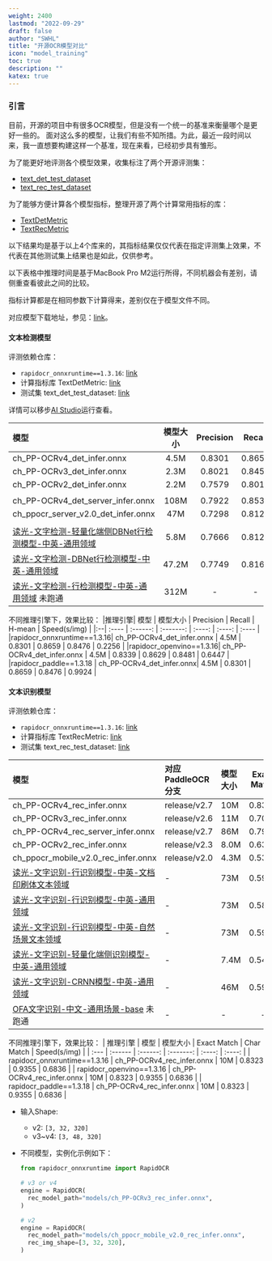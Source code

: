 ```yaml
---
weight: 2400
lastmod: "2022-09-29"
draft: false
author: "SWHL"
title: "开源OCR模型对比"
icon: "model_training"
toc: true
description: ""
katex: true
---
```


### 引言
目前，开源的项目中有很多OCR模型，但是没有一个统一的基准来衡量哪个是更好一些的。
面对这么多的模型，让我们有些不知所措。为此，最近一段时间以来，我一直想要构建这样一个基准，现在来看，已经初步具有雏形。

为了能更好地评测各个模型效果，收集标注了两个开源评测集：
- [text_det_test_dataset](https://huggingface.co/datasets/SWHL/text_det_test_dataset)
- [text_rec_test_dataset](https://huggingface.co/datasets/SWHL/text_rec_test_dataset)

为了能够方便计算各个模型指标，整理开源了两个计算常用指标的库：
- [TextDetMetric](https://github.com/SWHL/TextDetMetric)
- [TextRecMetric](https://github.com/SWHL/TextRecMetric)

以下结果均是基于以上4个库来的，其指标结果仅仅代表在指定评测集上效果，不代表在其他测试集上结果也是如此，仅供参考。

以下表格中推理时间是基于MacBook Pro M2运行所得，不同机器会有差别，请侧重查看彼此之间的比较。

指标计算都是在相同参数下计算得来，差别仅在于模型文件不同。

对应模型下载地址，参见：[link](./download_onnx.md)。


#### 文本检测模型
评测依赖仓库：
- `rapidocr_onnxruntime==1.3.16`: [link](https://github.com/RapidAI/RapidOCR)
- 计算指标库 TextDetMetric: [link](https://github.com/SWHL/TextDetMetric)
- 测试集 text_det_test_dataset: [link](https://huggingface.co/datasets/SWHL/text_det_test_dataset)

详情可以移步[AI Studio](https://aistudio.baidu.com/projectdetail/6679889?sUid=57084&shared=1&ts=1693054678460)运行查看。

|  模型  | 模型大小| Precision | Recall | H-mean   | Speed(s/img) |
| :---------------------------- | :----------------: | :-------: | :----: | :----: | :------ |
|     ch_PP-OCRv4_det_infer.onnx      |     4.5M      |  0.8301   | 0.8659 | 0.8476 |   0.2256   |
|     ch_PP-OCRv3_det_infer.onnx      |     2.3M      |  0.8021   | 0.8457 | 0.8234 |   0.1660  |
|     ch_PP-OCRv2_det_infer.onnx      |     2.2M      |  0.7579   | 0.8010 | 0.7788 |   0.1570   |
||||||
| ch_PP-OCRv4_det_server_infer.onnx |    108M      |  0.7922   | 0.8533 | 0.8216 |   3.9093   |
| ch_ppocr_server_v2.0_det_infer.onnx |     47M      |  0.7298   | 0.8128 | 0.7691 |   0.7419   |
||||||
|     [读光-文字检测-轻量化端侧DBNet行检测模型-中英-通用领域](https://www.modelscope.cn/models/iic/cv_proxylessnas_ocr-detection-db-line-level_damo/summary)      |     5.8M      |  0.7666  | 0.8128 | 0.7890 |   0.6636   |
|     [读光-文字检测-DBNet行检测模型-中英-通用领域](https://www.modelscope.cn/models/iic/cv_resnet18_ocr-detection-db-line-level_damo/summary)      |     47.2M      |  0.7749  | 0.8167 | 0.7952 |   0.4121   |
|     [读光-文字检测-行检测模型-中英-通用领域](https://modelscope.cn/models/iic/cv_resnet18_ocr-detection-line-level_damo/summary) 未跑通     |     312M      |  -  | - | - |   -  |


不同推理引擎下，效果比较：
|推理引擎|                       模型                       | 模型大小 | Precision | Recall | H-mean | Speed(s/img) |
|:--| :---- | :------: | :-------: | :----: | :----: | :---- |
|rapidocr_onnxruntime==1.3.16| ch_PP-OCRv4_det_infer.onnx |   4.5M   |  0.8301   | 0.8659 | 0.8476 | 0.2256       |
|rapidocr_openvino==1.3.16| ch_PP-OCRv4_det_infer.onnx |   4.5M   |  0.8339   | 0.8629 | 0.8481 | 0.6447       |
|rapidocr_paddle==1.3.18 | ch_PP-OCRv4_det_infer.onnx|   4.5M   |  0.8301   | 0.8659 | 0.8476 | 0.9924       |

#### 文本识别模型
评测依赖仓库：
- `rapidocr_onnxruntime==1.3.16`: [link](https://github.com/RapidAI/RapidOCR)
- 计算指标库 TextRecMetric: [link](https://github.com/SWHL/TextRecMetric)
- 测试集 text_rec_test_dataset: [link](https://huggingface.co/datasets/SWHL/text_rec_test_dataset)


|                模型                  | 对应PaddleOCR分支|  模型大小  |    Exact Match   |   Char Match     |Speed(s/img)  |
| :----- |:---- | :-----| :-------: | :--- | :--|
|ch_PP-OCRv4_rec_infer.onnx | release/v2.7      |       10M        |      0.8323      |     0.9355  |  0.6836 |
|ch_PP-OCRv3_rec_infer.onnx | release/v2.6      |       11M        |      0.7097      |     0.8919  |  0.6362 |
|ch_PP-OCRv4_rec_server_infer.onnx | release/v2.7      |       86M        |      0.7968      |     0.9381  |  0.6967 |
|ch_PP-OCRv2_rec_infer.onnx | release/v2.3     |      8.0M        |       0.6387      |     0.8398      | 0.6138|
|ch_ppocr_mobile_v2.0_rec_infer.onnx  |  release/v2.0    |  4.3M  |       0.5323      |     0.7823     | 0.5575|
|[读光-文字识别-行识别模型-中英-文档印刷体文本领域](https://www.modelscope.cn/models/iic/cv_convnextTiny_ocr-recognition-document_damo/summary)  |  -    |  73M  |       0.5968      |     0.7705     | - |
|[读光-文字识别-行识别模型-中英-通用领域](https://www.modelscope.cn/models/iic/cv_convnextTiny_ocr-recognition-general_damo/summary)  |  -    |  73M  |       0.5839      |     0.7615     | - |
|[读光-文字识别-行识别模型-中英-自然场景文本领域](https://www.modelscope.cn/models/iic/cv_convnextTiny_ocr-recognition-scene_damo/summary)  |  -    |  73M  |       0.5903      |     0.7779     | - |
|[读光-文字识别-轻量化端侧识别模型-中英-通用领域](https://www.modelscope.cn/models/iic/cv_LightweightEdge_ocr-recognitoin-general_damo/summary)  |  -    |  7.4M  |       0.5484      |     0.7515     | - |
|[读光-文字识别-CRNN模型-中英-通用领域](https://www.modelscope.cn/models/iic/cv_crnn_ocr-recognition-general_damo/summary)  |  -    |  46M  |       0.5935      |     0.7671     | - |
|[OFA文字识别-中文-通用场景-base](https://www.modelscope.cn/models/iic/ofa_ocr-recognition_general_base_zh/summary) 未跑通 |  -    |  -  |       -      | -  | - |


不同推理引擎下，效果比较：
|           推理引擎           |            模型            | 模型大小 | Exact Match | Char Match | Speed(s/img) |
| :--- | :------ | :------: | :-------: | :----: | :----: |
| rapidocr_onnxruntime==1.3.16 | ch_PP-OCRv4_rec_infer.onnx |   10M   |  0.8323   | 0.9355 | 0.6836 |
|  rapidocr_openvino==1.3.16   | ch_PP-OCRv4_rec_infer.onnx |   10M   |  0.8323   | 0.9355 | 0.6836 |
|   rapidocr_paddle==1.3.18    | ch_PP-OCRv4_rec_infer.onnx |   10M   |  0.8323   | 0.9355 | 0.6836 |

- 输入Shape:
  - v2: `[3, 32, 320]`
  - v3~v4: `[3, 48, 320]`

- 不同模型，实例化示例如下：
  ```python  {linenos=table}
  from rapidocr_onnxruntime import RapidOCR

  # v3 or v4
  engine = RapidOCR(
    rec_model_path="models/ch_PP-OCRv3_rec_infer.onnx",
  )

  # v2
  engine = RapidOCR(
    rec_model_path="models/ch_ppocr_mobile_v2.0_rec_infer.onnx",
    rec_img_shape=[3, 32, 320],
  )
  ```

